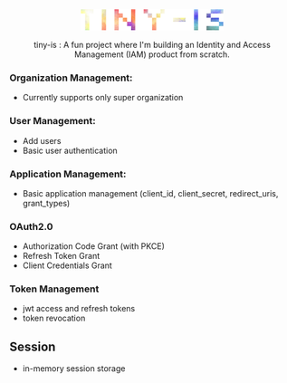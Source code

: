 <div align="center">

<picture>
  <source media="(prefers-color-scheme: light)" srcset="/docs/logo.png">
  <img alt="tiny corp logo" src="/docs/logo.png" width="50%" height="50%">
</picture>

tiny-is : A fun project where I'm building an Identity and Access Management (IAM) product from scratch.

</div>

### Organization Management:
- Currently supports only super organization

### User Management:
- Add users
- Basic user authentication

### Application Management:
- Basic application management (client_id, client_secret, redirect_uris, grant_types)

### OAuth2.0
- Authorization Code Grant (with PKCE)
- Refresh Token Grant
- Client Credentials Grant

### Token Management
- jwt access and refresh tokens
- token revocation

## Session
- in-memory session storage


